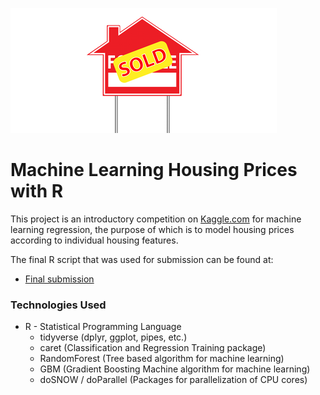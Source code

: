 ![alt text](house_image.png "Title Page")

# Machine Learning Housing Prices with R

This project is an introductory competition on [Kaggle.com](https://www.kaggle.com/c/house-prices-advanced-regression-techniques) for machine learning regression, the purpose of which is to model housing prices according to individual housing features.

The final R script that was used for submission can be found at:

* [Final submission](https://github.com/TomCallegari/MachineLearningWithR-HousingPrices/blob/master/housing.proj.v4.r)

### Technologies Used

* R - Statistical Programming Language
	* tidyverse (dplyr, ggplot, pipes, etc.)
	* caret (Classification and Regression Training package)
	* RandomForest (Tree based algorithm for machine learning)
	* GBM (Gradient Boosting Machine algorithm for machine learning)
	* doSNOW / doParallel (Packages for parallelization of CPU cores)
